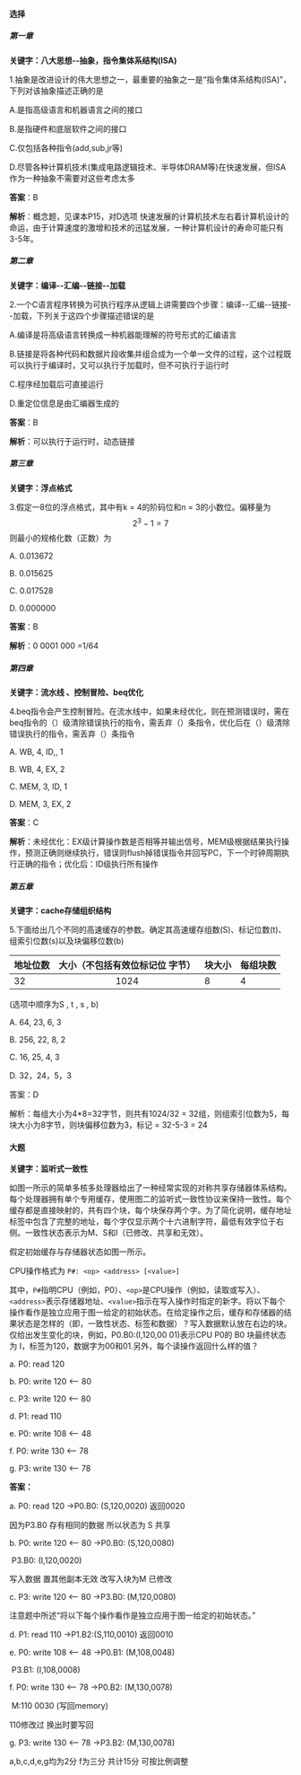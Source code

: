 #### 选择

##### 第一章

**关键字：八大思想--抽象，指令集体系结构(ISA)**

1.抽象是改进设计的伟大思想之一，最重要的抽象之一是“指令集体系结构(ISA)”，下列对该抽象描述正确的是

A.是指高级语言和机器语言之间的接口

B.是指硬件和底层软件之间的接口

C.仅包括各种指令(add,sub,jr等)

D.尽管各种计算机技术(集成电路逻辑技术、半导体DRAM等)在快速发展，但ISA作为一种抽象不需要对这些考虑太多

**答案**：B

**解析**：概念题，见课本P15，对D选项  快速发展的计算机技术左右着计算机设计的命运，由于计算速度的激增和技术的迅猛发展，一种计算机设计的寿命可能只有3-5年。

##### 第二章

**关键字：编译--汇编--链接--加载**

2.一个C语言程序转换为可执行程序从逻辑上讲需要四个步骤：编译--汇编--链接--加载，下列关于这四个步骤描述错误的是

A.编译是将高级语言转换成一种机器能理解的符号形式的汇编语言

B.链接是将各种代码和数据片段收集并组合成为一个单一文件的过程，这个过程既可以执行于编译时，又可以执行于加载时，但不可执行于运行时

C.程序经加载后可直接运行

D.重定位信息是由汇编器生成的

**答案**：B

**解析**：可以执行于运行时，动态链接

##### 第三章

**关键字：浮点格式**

3.假定一8位的浮点格式，其中有k = 4的阶码位和n = 3的小数位。偏移量为
$$
2^3-1=7
$$
则最小的规格化数（正数）为

A. 0.013672

B. 0.015625

C. 0.017528

D. 0.000000

**答案**：B

**解析**：0 0001 000 =1/64

##### 第四章

**关键字：流水线 、控制冒险、beq优化**

4.beq指令会产生控制冒险。在流水线中，如果未经优化，则在预测错误时，需在beq指令的（）级清除错误执行的指令，需丢弃（）条指令，优化后在（）级清除错误执行的指令，需丢弃（）条指令

A. WB, 4, ID,, 1

B. WB, 4, EX, 2

C. MEM, 3, ID, 1

D. MEM, 3, EX, 2

**答案**：C

**解析**：未经优化：EX级计算操作数是否相等并输出信号，MEM级根据结果执行操作，预测正确则继续执行，错误则flush掉错误指令并回写PC，下一个时钟周期执行正确的指令；优化后：ID级执行所有操作

##### 第五章

**关键字：cache存储组织结构**

5.下面给出几个不同的高速缓存的参数。确定其高速缓存组数(S)、标记位数(t)、组索引位数(s)以及块偏移位数(b)

| 地址位数 | 大小（不包括有效位标记位 字节） | 块大小 | 每组块数 |
| -------- | :-----------------------------: | ------ | -------- |
| 32       |              1024               | 8      | 4        |

(选项中顺序为S , t  , s , b)

A. 64, 23, 6, 3

B. 256, 22, 8, 2

C. 16, 25, 4, 3

D. 32，24，5，3

答案：D

解析：每组大小为4*8=32字节，则共有1024/32 = 32组，则组索引位数为5，每块大小为8字节，则块偏移位数为3，标记 = 32-5-3 = 24

#### **大题**

**关键字：监听式一致性**

如图一所示的简单多核多处理器给出了一种经常实现的对称共享存储器体系结构。每个处理器拥有单个专用缓存，使用图二的监听式一致性协议来保持一致性。每个缓存都是直接映射的，共有四个块，每个块保存两个字。为了简化说明，缓存地址标签中包含了完整的地址，每个字仅显示两个十六进制字符，最低有效字位于右侧。一致性状态表示为M、S和I（已修改、共享和无效）。

假定初始缓存与存储器状态如图一所示。

CPU操作格式为 `P#: <op> <address> [<value>]`

其中，`P#`指明CPU（例如，P0）、`<op>`是CPU操作（例如，读取或写入）、`<address>`表示存储器地址、`<value>`指示在写入操作时指定的新字。将以下每个操作看作是独立应用于图一给定的初始状态。在给定操作之后，缓存和存储器的结果状态是怎样的（即，一致性状态、标签和数据）？写入数据默认放在右边的块。仅给出发生变化的块，例如，P0.B0:(I,120,00 01)表示CPU P0的 B0 块最终状态为 I，标签为120，数据字为00和01.另外，每个读操作返回什么样的值？

a. P0: read 120

b. P0: write 120  <-- 80

c. P3: write 120  <-- 80

d. P1: read 110

e. P0: write 108  <-- 48

f. P0: write 130  <-- 78

g. P3: write 130  <-- 78

**答案：**

a. P0: read 120                             →P0.B0: (S,120,0020)     返回0020

因为P3.B0 存有相同的数据   所以状态为 S 共享

b. P0: write 120  <-- 80			    →P0.B0: (S,120,0080)

​														 P3.B0: (I,120,0020)

写入数据  置其他副本无效  改写入块为M 已修改

c. P3: write 120  <-- 80 			   →P3.B0: (M,120,0080)

注意题中所述“将以下每个操作看作是独立应用于图一给定的初始状态。”

d. P1: read 110					 		 →P1.B2:(S,110,0010)     返回0010

e. P0: write 108  <-- 48			     →P0.B1: (M,108,0048)

​                                                           P3.B1: (I,108,0008)

f. P0: write 130  <-- 78			 	→P0.B2: (M,130,0078)

​                                                          M:110   0030 (写回memory)

110修改过  换出时要写回

g. P3: write 130  <-- 78			     →P3.B2: (M,130,0078)

a,b,c,d,e,g均为2分    f为三分    共计15分    可按比例调整
